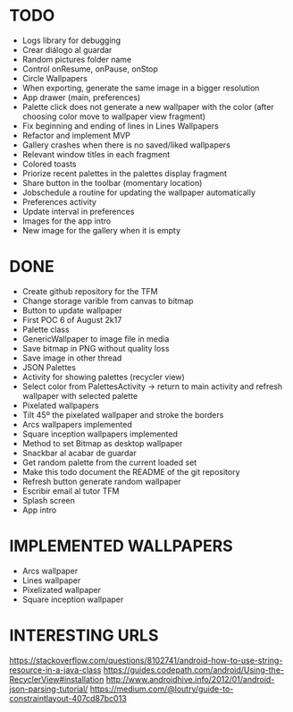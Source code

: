 # TODO

- Logs library for debugging
- Crear diálogo al guardar
- Random pictures folder name
- Control onResume, onPause, onStop
- Circle Wallpapers
- When exporting, generate the same image in a bigger resolution
- App drawer (main, preferences)
- Palette click does not generate a new wallpaper with the color (after choosing color move to wallpaper view fragment)
- Fix beginning and ending of lines in Lines Wallpapers
- Refactor and implement MVP
- Gallery crashes when there is no saved/liked wallpapers
- Relevant window titles in each fragment
- Colored toasts
- Priorize recent palettes in the palettes display fragment
- Share button in the toolbar (momentary location)
- Jobschedule a routine for updating the wallpaper automatically
- Preferences activity
- Update interval in preferences
- Images for the app intro
- New image for the gallery when it is empty



# DONE
- Create github repository for the TFM
- Change storage varible from canvas to bitmap
- Button to update wallpaper
- First POC 6 of August 2k17
- Palette class
- GenericWallpaper to image file in media
- Save bitmap in PNG without quality loss
- Save image in other thread
- JSON Palettes
- Activity for showing palettes (recycler view)
- Select color from PalettesActivity -> return to main activity and refresh wallpaper with selected palette
- Pixelated wallpapers
- Tilt 45º the pixelated wallpaper and stroke the borders
- Arcs wallpapers implemented
- Square inception wallpapers implemented
- Method to set Bitmap as desktop wallpaper
- Snackbar al acabar de guardar
- Get random palette from the current loaded set
- Make this todo document the README of the git repository
- Refresh button generate random wallpaper
- Escribir email al tutor TFM
- Splash screen
- App intro

# IMPLEMENTED WALLPAPERS
- Arcs wallpaper
- Lines wallpaper
- Pixelizated wallpaper
- Square inception wallpaper

# INTERESTING URLS
https://stackoverflow.com/questions/8102741/android-how-to-use-string-resource-in-a-java-class
https://guides.codepath.com/android/Using-the-RecyclerView#installation
http://www.androidhive.info/2012/01/android-json-parsing-tutorial/
https://medium.com/@loutry/guide-to-constraintlayout-407cd87bc013
